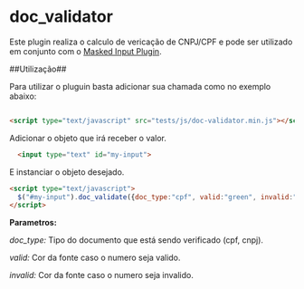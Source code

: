 doc_validator
=============

Este plugin realiza o calculo de vericação de CNPJ/CPF e pode ser utilizado em conjunto com o [Masked Input Plugin](http://digitalbush.com/projects/masked-input-plugin/).

##Utilização##

Para utilizar o pluguin basta adicionar sua chamada como no exemplo abaixo:

```html

<script type="text/javascript" src="tests/js/doc-validator.min.js"></script>
```

Adicionar o objeto que irá receber o valor.
```html
  <input type="text" id="my-input">
```

E instanciar o objeto desejado.

```html
<script type="text/javascript">
  $("#my-input").doc_validate({doc_type:"cpf", valid:"green", invalid:"red"});
</script>
```


**Parametros:**
  
  *doc_type:* Tipo do documento que está sendo verificado (cpf, cnpj).
  
  *valid:*    Cor da fonte caso o numero seja valido.
  
  *invalid:*  Cor da fonte caso o numero seja invalido.



